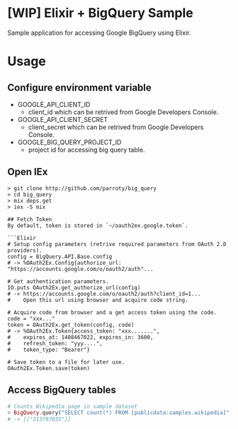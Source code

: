[WIP] Elixir + BigQuery Sample
========

Sample application for accessing Google BigQuery using Elixir.

# Usage
## Configure environment variable
- GOOGLE_API_CLIENT_ID
    - client_id which can be retrived from Google Developers Console.
- GOOGLE_API_CLIENT_SECRET
    - client_secret which can be retrived from Google Developers Console.
- GOOGLE_BIG_QUERY_PROJECT_ID
    - project id for accessing big query table.

## Open IEx
```Shell
> git clone http://github.com/parroty/big_query
> cd big_query
> mix deps.get
> iex -S mix

## Fetch Token
By default, token is stored in `~/oauth2ex.google.token`.

```Elixir
# Setup config parameters (retrive required parameters from OAuth 2.0 providers).
config = BigQuery.API.Base.config
# -> %OAuth2Ex.Config{authorize_url: "https://accounts.google.com/o/oauth2/auth"...

# Get authentication parameters.
IO.puts OAuth2Ex.get_authorize_url(config)
# -> https://accounts.google.com/o/oauth2/auth?client_id=1...
#    Open this url using browser and acquire code string.

# Acquire code from browser and a get access token using the code.
code = "xxx..."
token = OAuth2Ex.get_token(config, code)
# -> %OAuth2Ex.Token{access_token: "xxx.......",
#    expires_at: 1408467022, expires_in: 3600,
#    refresh_token: "yyy....",
#    token_type: "Bearer"}

# Save token to a file for later use.
OAuth2Ex.Token.save(token)
```

## Access BigQuery tables
```Elixir
# Counts Wikipedia page in sample dataset
> BigQuery.query("SELECT count(*) FROM [publicdata:samples.wikipedia]", "wikipedia")
# -> [["313797035"]]
```
